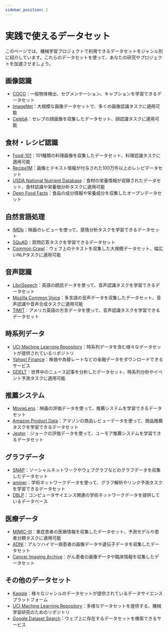```yaml
---
sidebar_position: 2
---
```


# 実践で使えるデータセット

このページでは、機械学習プロジェクトで利用できるデータセットをジャンル別に紹介しています。これらのデータセットを使って、あなたの研究やプロジェクトを加速させましょう。

## 画像認識

- [COCO](https://cocodataset.org/)：一般物体検出、セグメンテーション、キャプションを学習できるデータセット
- [ImageNet](http://www.image-net.org/)：大規模な画像データセットで、多くの画像認識タスクに適用可能
- [CelebA](http://mmlab.ie.cuhk.edu.hk/projects/CelebA.html)：セレブの顔画像を収集したデータセット、顔認識タスクに適用可能

## 食材・レシピ認識

- [Food-101](https://data.vision.ee.ethz.ch/cvl/datasets_extra/food-101/)：101種類の料理画像を収集したデータセット、料理認識タスクに適用可能
- [Recipe1M](http://pic2recipe.csail.mit.edu/)：画像とテキスト情報が付与された100万件以上のレシピデータセット
- [USDA National Nutrient Database](https://fdc.nal.usda.gov/)：食材の栄養情報が収録されたデータセット、食材認識や栄養価分析タスクに適用可能
- [Open Food Facts](https://world.openfoodfacts.org/)：食品の成分情報や栄養成分を収集したオープンデータセット

## 自然言語処理

- [IMDb](https://ai.stanford.edu/~amaas/data/sentiment/)：映画のレビューを使って、感情分析タスクを学習できるデータセット
- [SQuAD](https://rajpurkar.github.io/SQuAD-explorer/)：質問応答タスクを学習できるデータセット
- [Common Crawl](https://commoncrawl.org/)：ウェブ上のテキストを収集した大規模データセット、幅広いNLPタスクに適用可能

## 音声認識

- [LibriSpeech](http://www.openslr.org/12/)：英語の朗読データを使って、音声認識タスクを学習できるデータセット
- [Mozilla Common Voice](https://commonvoice.mozilla.org/en/datasets)：多言語の音声データを収集したデータセット、音声認識や音声合成タスクに適用可能
- [TIMIT](https://catalog.ldc.upenn.edu/LDC93S1)：アメリカ英語の方言データを使って、音声認識タスクを学習できるデータセット

## 時系列データ

- [UCI Machine Learning Repository](https://archive.ics.uci.edu/ml/index.php)：時系列データを含む様々なデータセットが提供されているリポジトリ
- [Yahoo! Finance](https://finance.yahoo.com/)：株価や為替レートなどの金融データをダウンロードできるサービス
- [GDELT](https://www.gdeltproject.org/)：世界中のニュース記事を分析したデータセット、時系列分析やイベント予測タスクに適用可能

## 推薦システム

- [MovieLens](https://grouplens.org/datasets/movielens/)：映画の評価データを使って、推薦システムを学習できるデータセット
- [Amazon Product Data](http://jmcauley.ucsd.edu/data/amazon/)：アマゾンの商品レビューデータを使って、商品推薦タスクを学習できるデータセット
- [Jester](http://eigentaste.berkeley.edu/dataset/)：ジョークの評価データを使って、ユーモア推薦システムを学習できるデータセット

## グラフデータ

- [SNAP](https://snap.stanford.edu/data/)：ソーシャルネットワークやウェブグラフなどのグラフデータを収集したデータセット
- [aminer](https://www.aminer.cn/data-sna)：学術ネットワークデータを使って、グラフ解析やリンク予測タスクを学習できるデータセット
- [DBLP](https://dblp.org/)：コンピュータサイエンス関連の学術ネットワークデータを提供しているデータベース

## 医療データ

- [MIMIC-III](https://mimic.mit.edu/)：重症患者の医療情報を収集したデータセット、予測モデルや患者分類タスクに適用可能
- [ADNI](http://adni.loni.usc.edu/)：アルツハイマー病患者の画像データや遺伝子データを収集したデータセット
- [Cancer Imaging Archive](https://www.cancerimagingarchive.net/)：がん患者の画像データや臨床情報を収集したデータセット

## その他のデータセット

- [Kaggle](https://www.kaggle.com/datasets)：様々なジャンルのデータセットが提供されているデータサイエンスプラットフォーム
- [UCI Machine Learning Repository](https://archive.ics.uci.edu/ml/index.php)：多様なデータセットを提供する、機械学習研究のためのリポジトリ
- [Google Dataset Search](https://datasetsearch.research.google.com/)：ウェブ上に存在するデータセットを検索できるサービス

